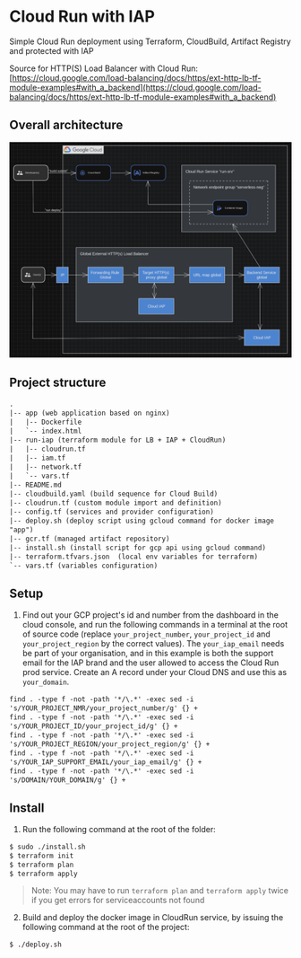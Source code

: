 # Cloud Run with IAP
Simple Cloud Run deployment using Terraform, CloudBuild, Artifact Registry and protected with IAP

Source for HTTP(S) Load Balancer with Cloud Run: [https://cloud.google.com/load-balancing/docs/https/ext-http-lb-tf-module-examples#with_a_backend](https://cloud.google.com/load-balancing/docs/https/ext-http-lb-tf-module-examples#with_a_backend)


## Overall architecture

![](imgs/0.png)


## Project structure
```
.
|-- app (web application based on nginx)
|   |-- Dockerfile
|   `-- index.html
|-- run-iap (terraform module for LB + IAP + CloudRun)
|   |-- cloudrun.tf
|   |-- iam.tf
|   |-- network.tf
|   `-- vars.tf
|-- README.md
|-- cloudbuild.yaml (build sequence for Cloud Build)
|-- cloudrun.tf (custom module import and definition)
|-- config.tf (services and provider configuration)
|-- deploy.sh (deploy script using gcloud command for docker image "app")
|-- gcr.tf (managed artifact repository)
|-- install.sh (install script for gcp api using gcloud command)
|-- terraform.tfvars.json  (local env variables for terraform)
`-- vars.tf (variables configuration)

```

## Setup

1. Find out your GCP project's id and number from the dashboard in the cloud console, and run the following commands in a terminal at the root of source code (replace `your_project_number`, `your_project_id` and `your_project_region` by the correct values). The `your_iap_email` needs be part of your organisation, and in this example is both the support email for the IAP brand and the user allowed to access the Cloud Run prod service. Create an A record under your Cloud DNS and use this as `your_domain`.
```shell
find . -type f -not -path '*/\.*' -exec sed -i 's/YOUR_PROJECT_NMR/your_project_number/g' {} +
find . -type f -not -path '*/\.*' -exec sed -i 's/YOUR_PROJECT_ID/your_project_id/g' {} +
find . -type f -not -path '*/\.*' -exec sed -i 's/YOUR_PROJECT_REGION/your_project_region/g' {} +
find . -type f -not -path '*/\.*' -exec sed -i 's/YOUR_IAP_SUPPORT_EMAIL/your_iap_email/g' {} +
find . -type f -not -path '*/\.*' -exec sed -i 's/DOMAIN/YOUR_DOMAIN/g' {} +
```

## Install

1. Run the following command at the root of the folder:
```shell 
$ sudo ./install.sh
$ terraform init
$ terraform plan
$ terraform apply
```

> Note: You may have to run `terraform plan` and `terraform apply` twice if you get errors for serviceaccounts not found

2. Build and deploy the docker image in CloudRun service, by issuing the following command at the root of the project:

```shell
$ ./deploy.sh
```
